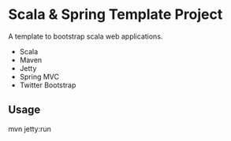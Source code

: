 Scala & Spring Template Project
===============================

A template to bootstrap scala web applications.

* Scala
* Maven
* Jetty
* Spring MVC
* Twitter Bootstrap

Usage
-----

mvn jetty:run
